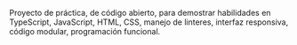 <!-- Este es un proyecto de practica de Frontend Mentor -->
Proyecto de práctica, de código abierto, para demostrar habilidades en TypeScript, JavaScript, HTML, CSS, manejo de linteres, interfaz responsiva, código modular, programación funcional.
